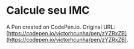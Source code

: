 # Calcule seu IMC

A Pen created on CodePen.io. Original URL: [https://codepen.io/victorhcunha/pen/zYZRxZB](https://codepen.io/victorhcunha/pen/zYZRxZB).


